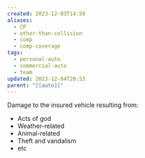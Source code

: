 ```yaml
---
created: 2023-12-03T14:59
aliases:
  - CP
  - other-than-collision
  - comp
  - comp-coverage
tags:
  - personal-auto
  - commercial-auto
  - team
updated: 2023-12-04T20:53
parent: "[[auto]]"
---
```

Damage to the insured vehicle resulting from:
- Acts of god
- Weather-related
- Animal-related
- Theft and vandalism
- etc